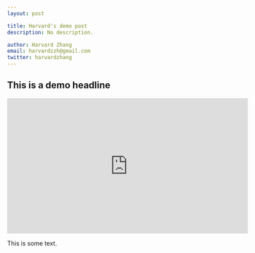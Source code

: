 ```yaml
---
layout: post

title: Harvard's demo post 
description: No description. 

author: Harvard Zhang
email: harvardzzh@gmail.com
twitter: harvardzhang
---
```


## This is a demo headline

<iframe width="560" height="315" src="https://www.youtube.com/embed/GIyzYU3oF1g" frameborder="0" allowfullscreen></iframe>

This is some text. 
